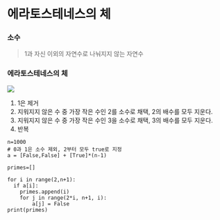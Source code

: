 # 에라토스테네스의 체

### 소수
> 1과 자신 이외의 자연수로 나눠지지 않는 자연수

### 에라토스테네스의 체
<img src="https://wikidocs.net/images/page/21638/DC-1707V1.png">

1. 1은 제거
2. 지워지지 않은 수 중 가장 작은 수인 2를 소수로 채택, 2의 배수를 모두 지운다.
3. 지워지지 않은 수 중 가장 작은 수인 3을 소수로 채택, 3의 배수를 모두 지운다.
4. 반복

```
n=1000
# 0과 1은 소수 제외, 2부터 모두 true로 지정
a = [False,False] + [True]*(n-1)

primes=[]

for i in range(2,n+1):
  if a[i]:
    primes.append(i)
    for j in range(2*i, n+1, i):
        a[j] = False
print(primes)
```